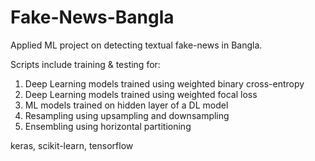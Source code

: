# Fake-News-Bangla
Applied ML project on detecting textual fake-news in Bangla.

Scripts include training & testing for: 

1. Deep Learning models trained using weighted binary cross-entropy
1. Deep Learning models trained using weighted focal loss
1. ML models trained on hidden layer of a DL model
1. Resampling using upsampling and downsampling
1. Ensembling using horizontal partitioning

keras, scikit-learn, tensorflow
